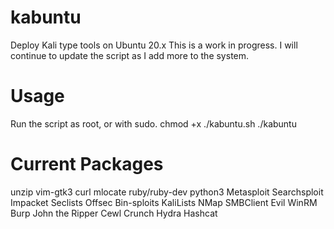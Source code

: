 # kabuntu
Deploy Kali type tools on Ubuntu 20.x
This is a work in progress. I will continue to update the script as I add more to the system.

# Usage
Run the script as root, or with sudo.
chmod +x ./kabuntu.sh
./kabuntu

# Current Packages
unzip
vim-gtk3
curl
mlocate
ruby/ruby-dev
python3
Metasploit
Searchsploit
Impacket
Seclists
Offsec  Bin-sploits
KaliLists
NMap
SMBClient
Evil WinRM
Burp
John the Ripper
Cewl
Crunch
Hydra
Hashcat

